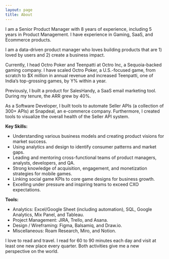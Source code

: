```yaml
---
layout: page
title: About
---
```


<p>
I am a Senior Product Manager with 8 years of experience, including 5 years in Product Management. I have experience in Gaming, SaaS, and Ecommerce products.
</p>

<p>
I am a data-driven product manager who loves building products that are 1) loved by users and 2) create a business impact.
</p>

<p>
Currently, I head Octro Poker and Teenpatti at Octro Inc, a Sequoia-backed gaming company. I have scaled Octro Poker, a U.S.-focused game, from scratch to $X million in annual revenue and increased Teenpatti, one of India’s top-grossing games, by Y% within a year.
</p>

<p>
Previously, I built a product for SalesHandy, a SaaS email marketing tool. During my tenure, the ARR grew by 40%.
</p>

<p>
As a Software Developer, I built tools to automate Seller APIs (a collection of 300+ APIs) at Snapdeal, an e-commerce company. Furthermore, I created tools to visualize the overall health of the Seller API system.
</p>

<p><strong>Key Skills:</strong></p>
<ul>
  <li>Understanding various business models and creating product visions for market success.</li>
  <li>Using analytics and design to identify consumer patterns and market gaps.</li>
  <li>Leading and mentoring cross-functional teams of product managers, analysts, developers, and QA.</li>
  <li>Strong knowledge of acquisition, engagement, and monetization strategies for mobile games.</li>
  <li>Linking social game KPIs to core game designs for business growth.</li>
  <li>Excelling under pressure and inspiring teams to exceed CXO expectations.</li>
</ul>

<p><strong>Tools:</strong></p>
<ul>
  <li>Analytics: Excel/Google Sheet (including automation), SQL, Google Analytics, Mix Panel, and Tableau.</li>
  <li>Project Management: JIRA, Trello, and Asana.</li>
  <li>Design / Wireframing: Figma, Balsamiq, and Draw.io.</li>
  <li>Miscellaneous: Roam Research, Miro, and Notion.</li>
</ul>

<p>
I love to read and travel. I read for 60 to 90 minutes each day and visit at least one new place every quarter. Both activities give me a new perspective on the world.
</p>

